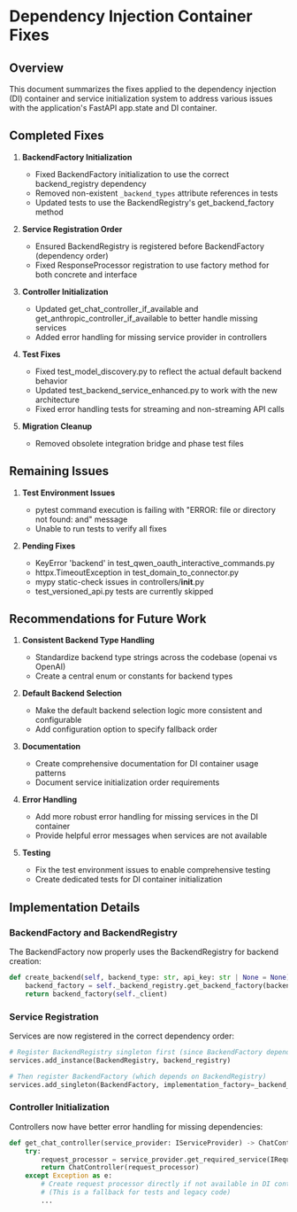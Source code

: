 # Dependency Injection Container Fixes

## Overview

This document summarizes the fixes applied to the dependency injection (DI) container and service initialization system to address various issues with the application's FastAPI app.state and DI container.

## Completed Fixes

1. **BackendFactory Initialization**
   - Fixed BackendFactory initialization to use the correct backend_registry dependency
   - Removed non-existent `_backend_types` attribute references in tests
   - Updated tests to use the BackendRegistry's get_backend_factory method

2. **Service Registration Order**
   - Ensured BackendRegistry is registered before BackendFactory (dependency order)
   - Fixed ResponseProcessor registration to use factory method for both concrete and interface

3. **Controller Initialization**
   - Updated get_chat_controller_if_available and get_anthropic_controller_if_available to better handle missing services
   - Added error handling for missing service provider in controllers

4. **Test Fixes**
   - Fixed test_model_discovery.py to reflect the actual default backend behavior
   - Updated test_backend_service_enhanced.py to work with the new architecture
   - Fixed error handling tests for streaming and non-streaming API calls

5. **Migration Cleanup**
   - Removed obsolete integration bridge and phase test files

## Remaining Issues

1. **Test Environment Issues**
   - pytest command execution is failing with "ERROR: file or directory not found: and" message
   - Unable to run tests to verify all fixes

2. **Pending Fixes**
   - KeyError 'backend' in test_qwen_oauth_interactive_commands.py
   - httpx.TimeoutException in test_domain_to_connector.py
   - mypy static-check issues in controllers/__init__.py
   - test_versioned_api.py tests are currently skipped

## Recommendations for Future Work

1. **Consistent Backend Type Handling**
   - Standardize backend type strings across the codebase (openai vs OpenAI)
   - Create a central enum or constants for backend types

2. **Default Backend Selection**
   - Make the default backend selection logic more consistent and configurable
   - Add configuration option to specify fallback order

3. **Documentation**
   - Create comprehensive documentation for DI container usage patterns
   - Document service initialization order requirements

4. **Error Handling**
   - Add more robust error handling for missing services in the DI container
   - Provide helpful error messages when services are not available

5. **Testing**
   - Fix the test environment issues to enable comprehensive testing
   - Create dedicated tests for DI container initialization

## Implementation Details

### BackendFactory and BackendRegistry

The BackendFactory now properly uses the BackendRegistry for backend creation:

```python
def create_backend(self, backend_type: str, api_key: str | None = None) -> LLMBackend:
    backend_factory = self._backend_registry.get_backend_factory(backend_type)
    return backend_factory(self._client)
```

### Service Registration

Services are now registered in the correct dependency order:

```python
# Register BackendRegistry singleton first (since BackendFactory depends on it)
services.add_instance(BackendRegistry, backend_registry)

# Then register BackendFactory (which depends on BackendRegistry)
services.add_singleton(BackendFactory, implementation_factory=_backend_factory)
```

### Controller Initialization

Controllers now have better error handling for missing dependencies:

```python
def get_chat_controller(service_provider: IServiceProvider) -> ChatController:
    try:
        request_processor = service_provider.get_required_service(IRequestProcessor)
        return ChatController(request_processor)
    except Exception as e:
        # Create request processor directly if not available in DI container
        # (This is a fallback for tests and legacy code)
        ...
```
